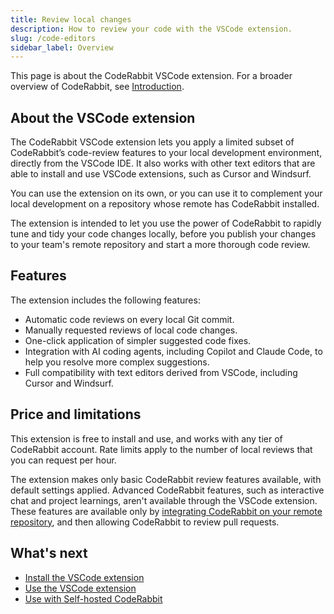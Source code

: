 ```yaml
---
title: Review local changes
description: How to review your code with the VSCode extension.
slug: /code-editors
sidebar_label: Overview
---
```


This page is about the CodeRabbit VSCode extension. For a broader overview of CodeRabbit, see [Introduction](/).

## About the VSCode extension

The CodeRabbit VSCode extension lets you apply a limited subset of CodeRabbit’s code-review features to your local development environment, directly from the VSCode IDE. It also works with other text editors that are able to install and use VSCode extensions, such as Cursor and Windsurf.

You can use the extension on its own, or you can use it to complement your local development on a repository whose remote has CodeRabbit installed.

The extension is intended to let you use the power of CodeRabbit to rapidly tune and tidy your code changes locally, before you publish your changes to your team's remote repository and start a more thorough code review.

## Features

The extension includes the following features:

- Automatic code reviews on every local Git commit.
- Manually requested reviews of local code changes.
- One-click application of simpler suggested code fixes.
- Integration with AI coding agents, including Copilot and Claude Code, to help you resolve more complex suggestions.
- Full compatibility with text editors derived from VSCode, including Cursor and Windsurf.

## Price and limitations

This extension is free to install and use, and works with any tier of CodeRabbit account. Rate limits apply to the number of local reviews that you can request per hour.

The extension makes only basic CodeRabbit review features available, with default settings applied. Advanced CodeRabbit features, such as interactive chat and project learnings, aren't available through the VSCode extension. These features are available only by [integrating CodeRabbit on your remote repository](/platforms), and then allowing CodeRabbit to review pull requests.

## What's next

- [Install the VSCode extension](/guides/install-vscode)
- [Use the VSCode extension](/guides/use-vscode)
- [Use with Self-hosted CodeRabbit](/guides/use-vscode-selfhosted)
